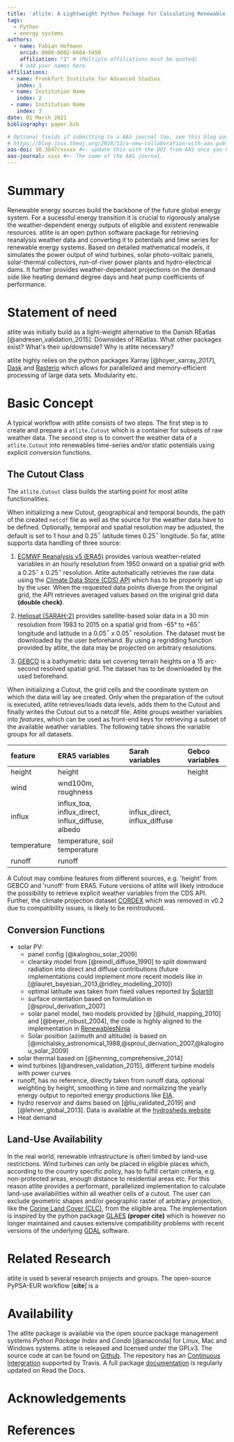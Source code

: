 ```yaml
---
title: 'atlite: A Lightweight Python Package for Calculating Renewable Power Potentials and Time-Series'
tags:
  - Python
  - energy systems
authors:
  - name: Fabian Hofmann
    orcid: 0000-0002-6604-5450
    affiliation: "1" # (Multiple affiliations must be quoted)
    # add your names here
affiliations:
 - name: Frankfurt Institute for Advanced Studies
   index: 1
 - name: Institution Name
   index: 2
 - name: Institution Name
   index: 3
date: 01 March 2021
bibliography: paper.bib

# Optional fields if submitting to a AAS journal too, see this blog post:
# https://blog.joss.theoj.org/2018/12/a-new-collaboration-with-aas-publishing
aas-doi: 10.3847/xxxxx #<- update this with the DOI from AAS once you know it.
aas-journal: xxxx #<- The name of the AAS journal.
---
```


<!-- See https://joss.readthedocs.io/en/latest/submitting.html for all details -->
<!-- compile with 

pandoc --citeproc -s paper.md -o paper.pdf  

 -->

# Summary
<!-- Change whatever you want -->

Renewable energy sources build the backbone of the future global energy system. For a sucessful energy transition it is crucial to rigorously analyse the weather-dependent energy outputs of eligible and existent renewable resources. atlite is an open python software package for retrieving reanalysis weather data and converting it to potentials and time series for renewable energy systems. Based on detailed mathematical models, it simulates the power output of wind turbines, solar photo-voltaic panels, solar-thermal collectors, run-of-river power plants and hydro-electrical dams. It further provides weather-dependant projections on the demand side like heating demand degree days and heat pump coefficients of performance.


# Statement of need


<!-- context of atlite -->
<!-- FABIAN NEUMANN -->
atlite was initially build as a light-weight alternative to the Danish REatlas [@andresen_validation_2015]. Downsides of REatlas.  What other packages exist?  What's their up/downside? Why is atlite necessary? 

<!-- software/packages and implementation -->
<!-- JOHANNES -->
atlite highly relies on the python packages Xarray [@hoyer_xarray_2017], [Dask](https://docs.dask.org/en/latest/) and [Rasterio](https://rasterio.readthedocs.io/en/latest/) which allows for parallelized and memory-efficient processing of large data sets. Modularity etc.


# Basic Concept

A typical workflow with atlite consists of two steps. The first step is to create and prepare a `atlite.Cutout` which is a container for subsets of raw weather data. The second step is to convert the weather data of a `atlite.Cutout` into renewables time-series and/or static potentials using explicit conversion functions.

<!-- Figures can be included like this:
![Caption for example figure.\label{fig:example}](figure.png)
and referenced from text using \autoref{fig:example}.

Figure sizes can be customized by adding an optional second parameter:
![Caption for example figure.](figure.png){ width=20% } -->



## The Cutout Class
<!-- FABIAN H -->


The `atlite.Cutout` class builds the starting point for most atlite functionalities. 
<!--It contains a temporal and spatial subset of a weather dataset which is used to derive time-series for renewable technologies. 
-->
When initializing a new Cutout, geographical and temporal bounds, the path of the created `netcdf` file as well as the source for the weather data have to be defined. Optionally, temporal and spatial resolution may be adjusted, the default is set to 1 hour and 0.25$^\circ$ latitude times 0.25$^\circ$ longitude. So far, atlite supports data handling of three source: 

1. [ECMWF Reanalysis v5 (ERA5)](https://www.ecmwf.int/en/forecasts/dataset/ecmwf-reanalysis-v5) provides various weather-related variables in an hourly resolution from 1950 onward on a spatial grid with a 0.25$^\circ$ x 0.25$^\circ$ resolution. Atlite automatically retrieves the raw data using the [Climate Data Store (CDS) API](https://cds.climate.copernicus.eu/#!/home) which has to be properly set up by the user. When the requested data points diverge from the original grid, the API retrieves averaged values based on the original grid data **(double check)**. 

2. [Heliosat (SARAH-2)](https://wui.cmsaf.eu/safira/action/viewDoiDetails?acronym=SARAH_V002) provides satellite-based solar data in a 30 min resolution from 1983 to 2015 on a spatial grid from -65° to +65$^\circ$ longitude and latitude in a 0.05$^\circ$ x 0.05$^\circ$ resolution. The dataset must be downloaded by the user beforehand. By using a regridding function provided by atlite, the data may be projected on arbitrary resolutions. 

3. [GEBCO](https://www.gebco.net/data_and_products/gridded_bathymetry_data/) is a bathymetric data set covering terrain heights on a 15 arc-second resolved spatial grid. The dataset has to be downloaded by the used beforehand. 

When initializing a Cutout, the grid cells and the coordinate system on which the data will lay are created. Only when the preparation of the cutout is executed, atlite retrieves/loads data levels, adds them to the Cutout and finally writes the Cutout out to a netcdf file. 
Atlite groups weather variables into *features*, which can be used as front-end keys for retrieving a subset of the available weather variables. The following table shows the variable groups for all datasets.


| feature     | ERA5 variables                                     | Sarah variables | Gebco variables  |
|:------------|:--------------------------------------------------|:------------|:-------------------|
| height      | height                                            |             | height             |
| wind        | wnd100m, roughness                                |             |                    |
| influx      | influx\_toa, influx\_direct, influx\_diffuse, albedo | influx\_direct,  influx\_diffuse |                    |
| temperature | temperature, soil temperature                     |             |                    |
| runoff      | runoff                                            |             |                    |


A Cutout may combine features from different sources, e.g. 'height' from GEBCO and 'runoff' from ERA5. Future versions of atlite will likely introduce the possibility to retrieve explicit weather variables from the CDS API. Further, the climate projection dataset [CORDEX](https://rcmes.jpl.nasa.gov/content/cordex) which was removed in v0.2 due to compatibility issues, is likely to be reintroduced. 


## Conversion Functions
<!-- JOHANNES -->



* solar PV: 
  * panel config [@kalogirou_solar_2009] 
  * clearsky model from [@reindl_diffuse_1990] to split downward radiation into direct and diffuse contributions (future implementations could implement more recent models like in [@lauret_bayesian_2013,@ridley_modelling_2010])
  * optimal latitude was taken from fixed values reported by [Solartilt](http://www.solarpaneltilt.com/#fixed)
  * surface orientation based on formulation in [@sproul_derivation_2007]
  * solar panel model, two models provided by [@huld_mapping_2010] and [@beyer_robust_2004], the code is highly aligned to the implementation in [RenewablesNinja](https://github.com/renewables-ninja/gsee/blob/master/gsee/pv.py)
  * Solar position (azimuth and altitude) is based on [@michalsky_astronomical_1988,@sproul_derivation_2007,@kalogirou_solar_2009] 
* solar thermal based on [@henning_comprehensive_2014]
* wind turbines [@andresen_validation_2015], different turbine models with power curves
* runoff, has no reference, directly taken from runoff data, optional weighting by height, smoothing in time and normalizing the yearly energy output to reported energy productions like [EIA](https://www.eia.gov/international/data/world).  
* hydro reservoir and dams based on [@liu_validated_2019] and [@lehner_global_2013]. Data is available at
    the [hydrosheds website](www.hydrosheds.org)
* Heat demand 

## Land-Use Availability
<!-- FABIAN HOFMANN -->

In the real world, renewable infrastructure is often limited by land-use restrictions. Wind turbines can only be placed in eligible places which, according to the country specific policy, has to fulfill certain criteria, e.g. non-protected areas, enough distance to residential areas etc. For this reason atlite provides a performant, parallelized implementation to calculate land-use availabilities within all weather cells of a cutout. The user can exclude geometric shapes and/or geographic raster of arbitrary projection, like the [Corine Land Cover (CLC)](https://land.copernicus.eu/pan-european/corine-land-cover), from the eligible area. The implementation is inspired by the python package [GLAES](https://zenodo.org/record/1122558#.YGVygGhCRTY) **(proper cite)** which is however no longer maintained and causes extensive compatibility problems with recent versions of the underlying [GDAL](https://gdal.org/index.html) software. 

    


# Related Research 
<!-- FABIAN NEUMANN -->


atlite is used b several research projects and groups. The open-source PyPSA-EUR workflow [**cite**] is a   




# Availability
<!-- WHO EVER WANTS -->

The atlite package is available via the open source package management systems *Python Package Index* and *Conda* [@anaconda] for Linux, Mac and Windows systems. atlite is released and licensed under the GPLv3. The source code at can be found on [Github](https://github.com/PyPSA/atlite). The repository has an [Continuous Intergration](https://travis-ci.org/github/PyPSA/atlite) supported by Travis. A full package [documentation](https://atlite.readthedocs.io/en/master/?badge=master) is regularly updated on Read the Docs.  


# Acknowledgements
<!-- WHO EVER WANTS -->


# References